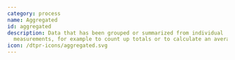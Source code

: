 ```yaml
---
category: process
name: Aggregated
id: aggregated
description: Data that has been grouped or summarized from individual
  measurements, for example to count up totals or to calculate an average. 
icon: /dtpr-icons/aggregated.svg
---
```


